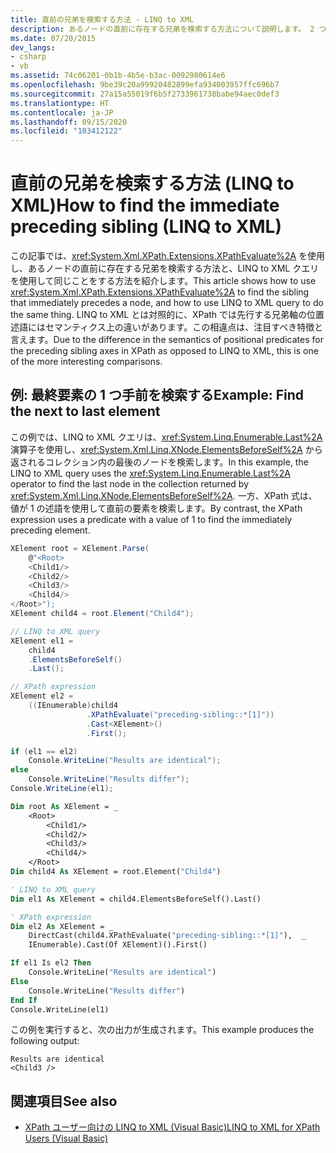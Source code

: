 ```yaml
---
title: 直前の兄弟を検索する方法 - LINQ to XML
description: あるノードの直前に存在する兄弟を検索する方法について説明します。 2 つの方法を紹介します。1 つは XPathEvaluate を使用し、もう 1 つは LINQ to XML クエリを使用します。
ms.date: 07/20/2015
dev_langs:
- csharp
- vb
ms.assetid: 74c06201-0b1b-4b5e-b3ac-0092980614e6
ms.openlocfilehash: 9be39c20a99920482899efa934003957ffc696b7
ms.sourcegitcommit: 27a15a55019f6b5f2733961738babe94aec0def3
ms.translationtype: HT
ms.contentlocale: ja-JP
ms.lasthandoff: 09/15/2020
ms.locfileid: "103412122"
---
```

# <a name="how-to-find-the-immediate-preceding-sibling-linq-to-xml"></a><span data-ttu-id="c022c-104">直前の兄弟を検索する方法 (LINQ to XML)</span><span class="sxs-lookup"><span data-stu-id="c022c-104">How to find the immediate preceding sibling (LINQ to XML)</span></span>

<span data-ttu-id="c022c-105">この記事では、<xref:System.Xml.XPath.Extensions.XPathEvaluate%2A> を使用し、あるノードの直前に存在する兄弟を検索する方法と、LINQ to XML クエリを使用して同じことをする方法を紹介します。</span><span class="sxs-lookup"><span data-stu-id="c022c-105">This article shows how to use <xref:System.Xml.XPath.Extensions.XPathEvaluate%2A> to find the sibling that immediately precedes a node, and how to use LINQ to XML query to do the same thing.</span></span> <span data-ttu-id="c022c-106">LINQ to XML とは対照的に、XPath では先行する兄弟軸の位置述語にはセマンティクス上の違いがあります。この相違点は、注目すべき特徴と言えます。</span><span class="sxs-lookup"><span data-stu-id="c022c-106">Due to the difference in the semantics of positional predicates for the preceding sibling axes in XPath as opposed to LINQ to XML, this is one of the more interesting comparisons.</span></span>

## <a name="example-find-the-next-to-last-element"></a><span data-ttu-id="c022c-107">例: 最終要素の 1 つ手前を検索する</span><span class="sxs-lookup"><span data-stu-id="c022c-107">Example: Find the next to last element</span></span>

<span data-ttu-id="c022c-108">この例では、LINQ to XML クエリは、<xref:System.Linq.Enumerable.Last%2A> 演算子を使用し、<xref:System.Xml.Linq.XNode.ElementsBeforeSelf%2A> から返されるコレクション内の最後のノードを検索します。</span><span class="sxs-lookup"><span data-stu-id="c022c-108">In this example, the LINQ to XML query uses the <xref:System.Linq.Enumerable.Last%2A> operator to find the last node in the collection returned by <xref:System.Xml.Linq.XNode.ElementsBeforeSelf%2A>.</span></span> <span data-ttu-id="c022c-109">一方、XPath 式は、値が 1 の述語を使用して直前の要素を検索します。</span><span class="sxs-lookup"><span data-stu-id="c022c-109">By contrast, the XPath expression uses a predicate with a value of 1 to find the immediately preceding element.</span></span>

```csharp
XElement root = XElement.Parse(
    @"<Root>
    <Child1/>
    <Child2/>
    <Child3/>
    <Child4/>
</Root>");
XElement child4 = root.Element("Child4");

// LINQ to XML query
XElement el1 =
    child4
    .ElementsBeforeSelf()
    .Last();

// XPath expression
XElement el2 =
    ((IEnumerable)child4
                 .XPathEvaluate("preceding-sibling::*[1]"))
                 .Cast<XElement>()
                 .First();

if (el1 == el2)
    Console.WriteLine("Results are identical");
else
    Console.WriteLine("Results differ");
Console.WriteLine(el1);
```

```vb
Dim root As XElement = _
    <Root>
        <Child1/>
        <Child2/>
        <Child3/>
        <Child4/>
    </Root>
Dim child4 As XElement = root.Element("Child4")

' LINQ to XML query
Dim el1 As XElement = child4.ElementsBeforeSelf().Last()

' XPath expression
Dim el2 As XElement = _
    DirectCast(child4.XPathEvaluate("preceding-sibling::*[1]"),  _
    IEnumerable).Cast(Of XElement)().First()

If el1 Is el2 Then
    Console.WriteLine("Results are identical")
Else
    Console.WriteLine("Results differ")
End If
Console.WriteLine(el1)
```

<span data-ttu-id="c022c-110">この例を実行すると、次の出力が生成されます。</span><span class="sxs-lookup"><span data-stu-id="c022c-110">This example produces the following output:</span></span>

```output
Results are identical
<Child3 />
```

## <a name="see-also"></a><span data-ttu-id="c022c-111">関連項目</span><span class="sxs-lookup"><span data-stu-id="c022c-111">See also</span></span>

- [<span data-ttu-id="c022c-112">XPath ユーザー向けの LINQ to XML (Visual Basic)</span><span class="sxs-lookup"><span data-stu-id="c022c-112">LINQ to XML for XPath Users (Visual Basic)</span></span>](./comparison-xpath-linq-xml.md)
